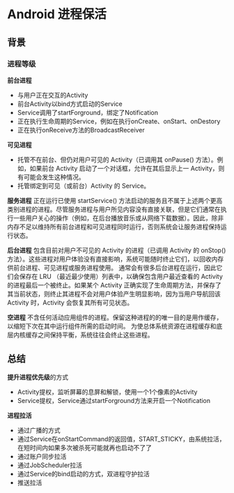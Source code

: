 # Android 进程保活

## 背景

### 进程等级

**前台进程**

- 与用户正在交互的Activity
- 前台Activity以bind方式启动的Service
- Service调用了startForground，绑定了Notification
- 正在执行生命周期的Service，例如在执行onCreate、onStart、onDestory
- 正在执行onReceive方法的BroadcastReceiver

**可见进程**

- 托管不在前台、但仍对用户可见的 Activity（已调用其 onPause() 方法）。例如，如果前台 Activity 启动了一个对话框，允许在其后显示上一 Activity，则有可能会发生这种情况。
- 托管绑定到可见（或前台）Activity 的 Service。

**服务进程**
 正在运行已使用 startService() 方法启动的服务且不属于上述两个更高类别进程的进程。尽管服务进程与用户所见内容没有直接关联，但是它们通常在执行一些用户关心的操作（例如，在后台播放音乐或从网络下载数据）。因此，除非内存不足以维持所有前台进程和可见进程同时运行，否则系统会让服务进程保持运行状态。

**后台进程**
 包含目前对用户不可见的 Activity 的进程（已调用 Activity 的 onStop() 方法）。这些进程对用户体验没有直接影响，系统可能随时终止它们，以回收内存供前台进程、可见进程或服务进程使用。 通常会有很多后台进程在运行，因此它们会保存在 LRU （最近最少使用）列表中，以确保包含用户最近查看的 Activity 的进程最后一个被终止。如果某个 Activity 正确实现了生命周期方法，并保存了其当前状态，则终止其进程不会对用户体验产生明显影响，因为当用户导航回该 Activity 时，Activity 会恢复其所有可见状态。

**空进程**
 不含任何活动应用组件的进程。保留这种进程的的唯一目的是用作缓存，以缩短下次在其中运行组件所需的启动时间。 为使总体系统资源在进程缓存和底层内核缓存之间保持平衡，系统往往会终止这些进程。

## 总结

**提升进程优先级**的方式

- Activity提权，监听屏幕的息屏和解锁，使用一个1个像素的Activity
- Service提权，Service通过startForground方法来开启一个Notification

**进程拉活**

- 通过广播的方式
- 通过Service在onStartCommand的返回值，START_STICKY，由系统拉活，在短时间内如果多次被杀死可能就再也启动不了了
- 通过账户同步拉活
- 通过JobScheduler拉活
- 通过Service的bind启动的方式，双进程守护拉活
- 推送拉活